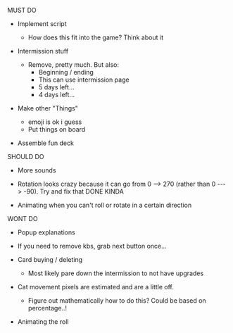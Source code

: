 MUST DO


+ Implement script
  + How does this fit into the game? Think about it

+ Intermission stuff
  + Remove, pretty much. But also:
    + Beginning / ending
    + This can use intermission page 
    + 5 days left...
    + 4 days left... 

+ Make other "Things"
  + emoji is ok i guess
  + Put things on board


+ Assemble fun deck

SHOULD DO



+ More sounds

+ Rotation looks crazy because it can go from 0 --> 270 (rather than 0 ---> -90). Try and fix that DONE KINDA

+ Animating when you can't roll or rotate in a certain direction



WONT DO
+ Popup explanations 

+ If you need to remove kbs, grab next button once... 

+ Card buying / deleting 
  + Most likely pare down the intermission to not have upgrades

+ Cat movement pixels are estimated and are a little off.
  + Figure out mathematically how to do this? Could be based on percentage..!

+ Animating the roll

